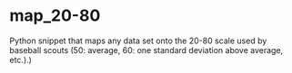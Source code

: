 # map_20-80
Python snippet that maps any data set onto the 20-80 scale used by baseball scouts (50: average, 60: one standard deviation above average, etc.).)

